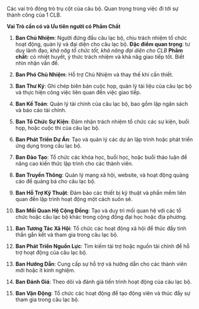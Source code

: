 Các vai trò đóng trò trụ cột của câu bộ. Quan trọng trong việc đi tới sự thành công của 1 CLB. 

**Vai Trò cần có và Ưu tiên người có Phẩm Chất**

1. **Ban Chủ Nhiệm**: Người đứng đầu câu lạc bộ, chịu trách nhiệm tổ chức hoạt động, quản lý và đại diện cho câu lạc bộ.
	**Đặc điểm quan trọng**: tư duy lãnh đạo, *khả năg tổ chức tốt, khả năng đại diện cho CLB* 
	**Phẩm chất:** có nhiệt huyết, ý thức trách nhiệm và khả năg giao tiếp tốt. Biết nhìn nhận vấn đề.    
1. **Ban Phó Chủ Nhiệm**: Hỗ trợ Chủ Nhiệm và thay thế khi cần thiết.
    
3. **Ban Thư Ký**: Ghi chép biên bản cuộc họp, quản lý tài liệu của câu lạc bộ và thực hiện công việc liên quan đến việc giao tiếp.
    
4. **Ban Kế Toán**: Quản lý tài chính của câu lạc bộ, bao gồm lập ngân sách và báo cáo tài chính.
    
5. **Ban Tổ Chức Sự Kiện**: Đảm nhận trách nhiệm tổ chức các sự kiện, buổi họp, hoặc cuộc thi của câu lạc bộ.
    
6. **Ban Phát Triển Dự Án**: Tạo và quản lý các dự án lập trình hoặc phát triển ứng dụng trong câu lạc bộ.
    
7. **Ban Đào Tạo**: Tổ chức các khóa học, buổi học, hoặc buổi thảo luận để nâng cao kiến thức lập trình cho các thành viên.
    
8. **Ban Truyền Thông**: Quản lý mạng xã hội, website, và hoạt động quảng cáo để quảng bá cho câu lạc bộ.
    
9. **Ban Hỗ Trợ Kỹ Thuật**: Đảm bảo các thiết bị kỹ thuật và phần mềm liên quan đến lập trình hoạt động một cách suôn sẻ.
    
10. **Ban Mối Quan Hệ Cộng Đồng**: Tạo và duy trì mối quan hệ với các tổ chức hoặc câu lạc bộ khác trong cộng đồng đại học hoặc địa phương.
    
11. **Ban Tương Tác Xã Hội**: Tổ chức các hoạt động xã hội để thúc đẩy tinh thần gắn kết và tham gia trong câu lạc bộ.
    
12. **Ban Phát Triển Nguồn Lực**: Tìm kiếm tài trợ hoặc nguồn tài chính để hỗ trợ hoạt động của câu lạc bộ.
    
13. **Ban Hướng Dẫn**: Cung cấp sự hỗ trợ và hướng dẫn cho các thành viên mới hoặc ít kinh nghiệm.
    
14. **Ban Đánh Giá**: Theo dõi và đánh giá tiến trình hoạt động của câu lạc bộ.
    
15. **Ban Vận Động**: Tổ chức các hoạt động để tạo động viên và thúc đẩy sự tham gia trong câu lạc bộ.
    


